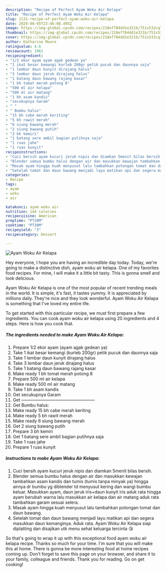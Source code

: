 ```yaml
---
description: "Recipe of Perfect Ayam Woku Air Kelapa"
title: "Recipe of Perfect Ayam Woku Air Kelapa"
slug: 1131-recipe-of-perfect-ayam-woku-air-kelapa
date: 2020-08-05T23:46:08.495Z
image: https://img-global.cpcdn.com/recipes/218ef784dd1e321b/751x532cq70/ayam-woku-air-kelapa-foto-resep-utama.jpg
thumbnail: https://img-global.cpcdn.com/recipes/218ef784dd1e321b/751x532cq70/ayam-woku-air-kelapa-foto-resep-utama.jpg
cover: https://img-global.cpcdn.com/recipes/218ef784dd1e321b/751x532cq70/ayam-woku-air-kelapa-foto-resep-utama.jpg
author: Katharine Moore
ratingvalue: 4.6
reviewcount: 1961
recipeingredient:
- "1/2 ekor ayam ayam agak gedean ya"
- "1 ikat besar kemangi kurleb 200gr petik pucuk dan daunnya saja"
- "1 lembar daun kunyit dirajang halus"
- "3 lembar daun jeruk dirajang halus"
- "1 batang daun bawang rajang kasar"
- "1 bh tomat merah potong 8"
- "500 ml air kelapa"
- "500 ml air matang"
- "1 bh asam kandis"
- "secukupnya Garam"
- " "
- " Bumbu halus"
- "15 bh cabe merah keriting"
- "5 bh rawit merah"
- "6 siung bawang merah"
- "2 siung bawang putih"
- "3 bh kemiri"
- "1 batang sere ambil bagian putihnya saja"
- "1 ruas jahe"
- "1 ruas kunyit"
recipeinstructions:
- "Cuci bersih ayam kucuri jeruk nipis dan diamkan 5menit bilas bersih."
- "Blender semua bumbu halus dengan air dan masukkan kewajan tambahkan asam kandis dan tumis (tumis tanpa minyak ya) hingga airnya dr bumbu yg diblender td menyusut kering dan wangi bumbu keluar. Masukkan ayam, daun jeruk iris+daun kunyit iris aduk rata hingga ayam berubah warna lalu masukkan air kelapa dan air matang aduk rata tambahkan garam sesuai selera."
- "Masak ayam hingga kuah menyusut lalu tambahkan potongan tomat dan daun bawang."
- "Setelah tomat dan daun bawang menjadi layu matikan api dan segera masukkan daun kemanginya. Aduk rata. Ayam Woku Air Kelapa siap diplatting dan disajikan utk menu sehat keluarga tercinta 😘"
categories:
- Recipe
tags:
- ayam
- woku
- air

katakunci: ayam woku air 
nutrition: 144 calories
recipecuisine: American
preptime: "PT20M"
cooktime: "PT30M"
recipeyield: "3"
recipecategory: Dessert

---
```



![Ayam Woku Air Kelapa](https://img-global.cpcdn.com/recipes/218ef784dd1e321b/751x532cq70/ayam-woku-air-kelapa-foto-resep-utama.jpg)

Hey everyone, I hope you are having an incredible day today. Today, we're going to make a distinctive dish, ayam woku air kelapa. One of my favorites food recipes. For mine, I will make it a little bit tasty. This is gonna smell and look delicious.

Ayam Woku Air Kelapa is one of the most popular of recent trending meals in the world. It is simple, it's fast, it tastes yummy. It is appreciated by millions daily. They're nice and they look wonderful. Ayam Woku Air Kelapa is something that I've loved my entire life.




To get started with this particular recipe, we must first prepare a few ingredients. You can cook ayam woku air kelapa using 20 ingredients and 4 steps. Here is how you cook that.

<!--inarticleads1-->

##### The ingredients needed to make Ayam Woku Air Kelapa:

1. Prepare 1/2 ekor ayam (ayam agak gedean ya)
1. Take 1 ikat besar kemangi (kurleb 200gr) petik pucuk dan daunnya saja
1. Take 1 lembar daun kunyit dirajang halus
1. Take 3 lembar daun jeruk dirajang halus
1. Take 1 batang daun bawang rajang kasar
1. Make ready 1 bh tomat merah potong 8
1. Prepare 500 ml air kelapa
1. Make ready 500 ml air matang
1. Take 1 bh asam kandis
1. Get secukupnya Garam
1. Get  —————————————————
1. Get  Bumbu halus:
1. Make ready 15 bh cabe merah keriting
1. Make ready 5 bh rawit merah
1. Make ready 6 siung bawang merah
1. Get 2 siung bawang putih
1. Prepare 3 bh kemiri
1. Get 1 batang sere ambil bagian putihnya saja
1. Take 1 ruas jahe
1. Prepare 1 ruas kunyit




<!--inarticleads2-->

##### Instructions to make Ayam Woku Air Kelapa:

1. Cuci bersih ayam kucuri jeruk nipis dan diamkan 5menit bilas bersih.
1. Blender semua bumbu halus dengan air dan masukkan kewajan tambahkan asam kandis dan tumis (tumis tanpa minyak ya) hingga airnya dr bumbu yg diblender td menyusut kering dan wangi bumbu keluar. Masukkan ayam, daun jeruk iris+daun kunyit iris aduk rata hingga ayam berubah warna lalu masukkan air kelapa dan air matang aduk rata tambahkan garam sesuai selera.
1. Masak ayam hingga kuah menyusut lalu tambahkan potongan tomat dan daun bawang.
1. Setelah tomat dan daun bawang menjadi layu matikan api dan segera masukkan daun kemanginya. Aduk rata. Ayam Woku Air Kelapa siap diplatting dan disajikan utk menu sehat keluarga tercinta 😘




So that's going to wrap it up with this exceptional food ayam woku air kelapa recipe. Thanks so much for your time. I'm sure that you will make this at home. There is gonna be more interesting food at home recipes coming up. Don't forget to save this page on your browser, and share it to your family, colleague and friends. Thank you for reading. Go on get cooking!
